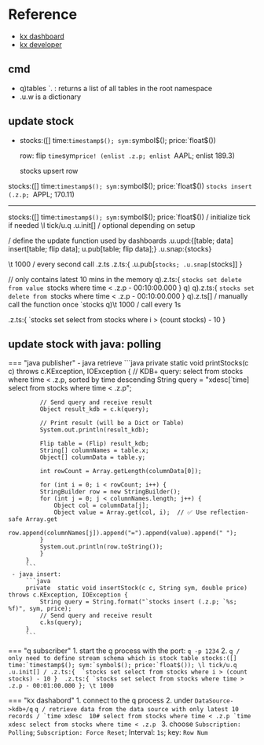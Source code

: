 # Reference
- [kx dashboard](https://code.kx.com/dashboards/gettingstarted/)
- [kx developer](https://code.kx.com/developer/getting-started/)

## cmd
- q)tables `. : returns a list of all tables in the root namespace
- .u.w is a dictionary


## update stock 
 -  stocks:([] time:`timestamp$(); sym:`symbol$(); price:`float$())

    row: flip `time`sym`price! (enlist .z.p; enlist `AAPL; enlist 189.3)

    stocks upsert row

stocks:([] time:`timestamp$(); sym:`symbol$(); price:`float$())
`stocks insert (.z.p; `APPL; 170.11)

---
stocks:([] time:`timestamp$(); sym:`symbol$(); price:`float$())
/ initialize tick if needed
\l tick/u.q
.u.init[]  / optional depending on setup

/ define the update function used by dashboards
.u.upd:{[table; data] insert[table; flip data]; u.pub[table; flip data];}
.u.snap:{stocks}

\t 1000  / every second call .z.ts
.z.ts:{ .u.pub[`stocks; .u.snap[`stocks]] }

// only contains latest 10 mins in the memory
q).z.ts:{ `stocks set delete from value `stocks where time < .z.p - 00:10:00.000 }
q)
q).z.ts:{ `stocks set delete from `stocks where time < .z.p - 00:10:00.000 }
q).z.ts[]   / manually call the function once
`stocks
q)\t 1000   / call every 1s

.z.ts:{  `stocks set select from stocks where i > (count  stocks) - 10 }

## update stock with java: polling

=== "java publisher"
     - java retrieve
         ```java
         private static void printStocks(c c) throws c.KException, IOException {
             // KDB+ query: select from stocks where time < .z.p, sorted by time descending
             String query = "xdesc[`time] select from stocks where time < .z.p";

             // Send query and receive result
             Object result_kdb = c.k(query);

             // Print result (will be a Dict or Table)
             System.out.println(result_kdb);

             Flip table = (Flip) result_kdb;
             String[] columnNames = table.x;
             Object[] columnData = table.y;

             int rowCount = Array.getLength(columnData[0]);

             for (int i = 0; i < rowCount; i++) {
             StringBuilder row = new StringBuilder();
             for (int j = 0; j < columnNames.length; j++) {
                 Object col = columnData[j];
                 Object value = Array.get(col, i);  // ✅ Use reflection-safe Array.get
                 row.append(columnNames[j]).append("=").append(value).append(" ");
             }
             System.out.println(row.toString());
             }
         }
         ```
     - java insert:
         ```java
         private  static void insertStock(c c, String sym, double price) throws c.KException, IOException {
             String query = String.format("`stocks insert (.z.p; `%s; %f)", sym, price);
             // Send query and receive result
             c.ks(query);
         }
         ```

=== "q subscriber"
    1.  start the q process with the port: `q -p 1234`
    2. 
    ```q
    / only need to define stream schema which is stock table
    stocks:([] time:`timestamp$(); sym:`symbol$(); price:`float$());
    \l tick/u.q
    .u.init[]
    / .z.ts:{  `stocks set select from stocks where i > (count  stocks) - 10 } 
    .z.ts:{ `stocks set select from stocks where time > .z.p - 00:01:00.000 };
    \t 1000
    ```

=== "kx dashabord"
    1.  connect to the q process
    2. under `DataSource->kdb+/q` 
    ```q
    / retrieve data from the data source with only latest 10 records
    / `time xdesc  10# select from stocks where time < .z.p
    `time xdesc select from stocks where time < .z.p
    ```
    3. choose `Subscription: Polling`; `Subscription: Force Reset`; Interval: `1s`; key: `Row Num`